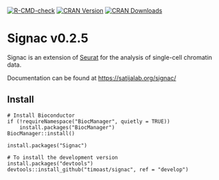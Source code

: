 [![R-CMD-check](https://github.com/timoast/signac/workflows/R-CMD-check/badge.svg)](https://github.com/timoast/signac/actions)
[![CRAN Version](https://www.r-pkg.org/badges/version/Signac)](https://cran.r-project.org/package=Signac)
[![CRAN Downloads](https://cranlogs.r-pkg.org/badges/Signac)](https://cran.r-project.org/package=Signac)

# Signac v0.2.5

Signac is an extension of [Seurat](https://satijalab.org/seurat) for the analysis of single-cell chromatin data.

Documentation can be found at https://satijalab.org/signac/

## Install

```{r}
# Install Bioconductor
if (!requireNamespace("BiocManager", quietly = TRUE))
    install.packages("BiocManager")
BiocManager::install()

install.packages("Signac")

# To install the development version
install.packages("devtools")
devtools::install_github("timoast/signac", ref = "develop")
```
